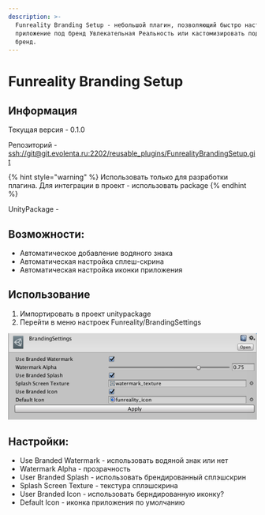 ```yaml
---
description: >-
  Funreality Branding Setup - небольшой плагин, позволяющий быстро настроить
  приложение под бренд Увлекательная Реальность или кастомизировать под другой
  бренд.
---
```


# Funreality Branding Setup

## Информация

Текущая версия - 0.1.0

Репозиторий - [ssh://git@git.evolenta.ru:2202/reusable\_plugins/FunrealityBrandingSetup.git](ssh://git@git.evolenta.ru:2202/reusable_plugins/FunrealityBrandingSetup.git)

{% hint style="warning" %}
Использовать только для разработки плагина. Для интеграции в проект - использовать package
{% endhint %}

UnityPackage -

## Возможности:

* Автоматическое добавление водяного знака
* Автоматическая настройка сплеш-скрина
* Автоматическая настройка иконки приложения

## Использование

1. Импортировать в проект unitypackage
2. Перейти в меню настроек Funreality/BrandingSettings

![](../.gitbook/assets/snimok-ekrana-2018-08-17-v-16.16.07.png)

## Настройки:

* Use Branded Watermark - использовать водяной знак или нет
* Watermark Alpha - прозрачность
* User Branded Splash - использовать брендированный сплэшскрин
* Splash Screen Texture - текстура сплэшскрина
* User Branded Icon - использовать берндированную иконку?
* Default Icon - иконка приложения по умолчанию























































